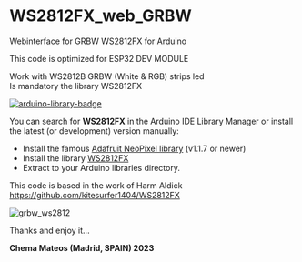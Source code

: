 # WS2812FX_web_GRBW
Webinterface for GRBW WS2812FX for Arduino

This code is optimized for ESP32 DEV MODULE

Work with WS2812B GRBW (White & RGB) strips led
<br />
Is mandatory the library WS2812FX

<p dir="auto"><a href="https://www.ardu-badge.com/WS2812FX" rel="nofollow"><img src="https://camo.githubusercontent.com/c62a57ccde8bc41bb01ace19993b9af97a225c85a0e2b820573a0cd0c38e7992/68747470733a2f2f7777772e617264752d62616467652e636f6d2f62616467652f57533238313246582e737667" alt="arduino-library-badge" data-canonical-src="https://www.ardu-badge.com/badge/WS2812FX.svg" style="max-width: 100%;"></a></p>

You can search for <b>WS2812FX</b> in the Arduino IDE Library Manager or install the latest (or development) version manually:

<ul dir="auto">
<li>Install the famous <a href="https://github.com/adafruit/Adafruit_NeoPixel" target="_BLANK">Adafruit NeoPixel library</a> (v1.1.7 or newer)</li>
<li>Install the library <a href="https://github.com/kitesurfer1404/WS2812FX" target="_BLANK">WS2812FX</a></li>
<li>Extract to your Arduino libraries directory.</li>
</ul>

This code is based in the work of Harm Aldick https://github.com/kitesurfer1404/WS2812FX

![grbw_ws2812](https://github.com/Chemita23/WS2812FX_web_GRBW/assets/108198600/acbf943d-a319-4c2a-bee3-7d0f4af4eba8)

Thanks and enjoy it...

<b>Chema Mateos (Madrid, SPAIN) 2023</b>
